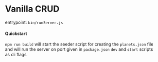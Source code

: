 # Vanilla CRUD

entrypoint: `bin/runServer.js`

#### Quickstart

`npm run build` will start the seeder script for creating the `planets.json` file and will run the server on port given in `package.json` `dev` and `start` scripts as cli flags
